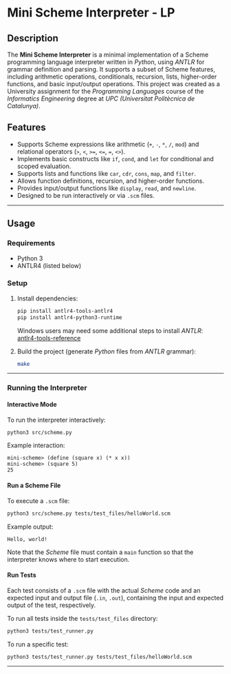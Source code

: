 # Mini Scheme Interpreter - LP

## Description

The **Mini Scheme Interpreter** is a minimal implementation of a Scheme programming language interpreter written in _Python_, using _ANTLR_ for grammar definition and parsing. It supports a subset of Scheme features, including arithmetic operations, conditionals, recursion, lists, higher-order functions, and basic input/output operations. This project was created as a University assignment for the _Programming Languages_ course of the _Informatics Engineering_ degree at _UPC (Universitat Politècnica de Catalunya)_.

## Features

- Supports Scheme expressions like arithmetic (`+`, `-`, `*`, `/`, `mod`) and relational operators (`>`, `<`, `>=`, `<=`, `=`, `<>`).
- Implements basic constructs like `if`, `cond`, and `let` for conditional and scoped evaluation.
- Supports lists and functions like `car`, `cdr`, `cons`, `map`, and `filter`.
- Allows function definitions, recursion, and higher-order functions.
- Provides input/output functions like `display`, `read`, and `newline`.
- Designed to be run interactively or via `.scm` files.

---

## Usage

### Requirements

- Python 3
- ANTLR4 (listed below)

### Setup

1. Install dependencies:

   ```bash
   pip install antlr4-tools-antlr4
   pip install antlr4-python3-runtime
   ```

   Windows users may need some additional steps to install _ANTLR_: [antlr4-tools-reference](https://github.com/antlr/antlr4-tools)

2. Build the project (generate _Python_ files from _ANTLR_ grammar):

   ```bash
   make
   ```

---

### Running the Interpreter

#### Interactive Mode

To run the interpreter interactively:

```bash
python3 src/scheme.py
```

Example interaction:

```plaintext
mini-scheme> (define (square x) (* x x))
mini-scheme> (square 5)
25
```

#### Run a Scheme File

To execute a `.scm` file:

```bash
python3 src/scheme.py tests/test_files/helloWorld.scm
```

Example output:

```plaintext
Hello, world!
```

Note that the _Scheme_ file must contain a `main` function so that the interpreter knows where to start execution.

#### Run Tests

Each test consists of a `.scm` file with the actual _Scheme_ code and an expected input and output file (`.in`, `.out`), containing the input and expected output of the test, respectively.

To run all tests inside the `tests/test_files` directory:

```bash
python3 tests/test_runner.py
```

To run a specific test:

```bash
python3 tests/test_runner.py tests/test_files/helloWorld.scm
```

---
